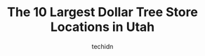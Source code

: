 ---
layout: ampstory
image: https://i0.wp.com/www.depkes.org/wp-content/uploads/2023/06/dollar-tree-0-in-utah-1685968531.jpeg?resize=640,853
author: techidn
featured: false
description: Discover the impressive array of Dollar Tree options in Utah, where you can find 10 of the largest Dollar Tree establishments in the area. From renowned classics to hidden gems, Utah offers 
title: The 10 Largest Dollar Tree Store Locations in Utah
cover:
   title: The 10 Largest Dollar Tree Store Locations in Utah
   subtitle: Rickpate
   background: https://www.depkes.org/wp-content/uploads/2023/06/dollar-tree-0-in-utah-1685968531.jpeg

pages: 
 - layout: thirds
   top: <h1>#1 Dollar Tree</h1>
   bottom: "<p>I was shocked at the amount of product available at this store and how big it was! I have never seen a Dollar Tree like this before and was also impressed with the signag</p>"
   background: https://www.depkes.org/wp-content/uploads/2023/06/dollar-tree-1-in-utah-1685968531.jpeg
   backgroundblur: true
 - layout: thirds
   top: <h1>#2 Dollar Tree</h1>
   bottom: "<p>3505 W 3500 S, West Valley City, UT 84119, United States</p>"
   background: https://www.depkes.org/wp-content/uploads/2023/06/dollar-tree-2-in-utah-1685968532.jpeg
   cta:
      link: https://www.depkes.org/blog/the-10-largest-dollar-tree-store-locations-in-utah/
      text: The 10 Largest Dollar Tree Store Locations in Utah
 - layout: thirds
   top: <h1>#3 Dollar Tree</h1>
   bottom: "<p>389 W 1830 S Ste 600, Salt Lake City, UT 84115, United States</p>"
   background: https://www.depkes.org/wp-content/uploads/2023/06/dollar-tree-3-in-utah-1685968533.jpeg
   cta:
      link: https://www.depkes.org/blog/the-10-largest-dollar-tree-store-locations-in-utah/
      text: The 10 Largest Dollar Tree Store Locations in Utah
 - layout: thirds
   top: <h1>#4 Dollar Tree</h1>
   bottom: "<p>585 N Main St, Logan, UT 84321, United States</p>"
   background: https://images.unsplash.com/photo-1608411404720-c8f0417bcdba?ixlib=rb-4.0.3&ixid=MnwxMjA3fDB8MHxwaG90by1wYWdlfHx8fGVufDB8fHx8&auto=format&fit=crop&w=640&h=853&q=80
   cta:
      link: https://www.depkes.org/blog/the-10-largest-dollar-tree-store-locations-in-utah/
      text: The 10 Largest Dollar Tree Store Locations in Utah
 - layout: thirds
   top: <h1>#5 Dollar Tree</h1>
   bottom: "<p>1360 N State St, Provo, UT 84604, United States</p>"
   background: https://images.unsplash.com/photo-1591393223703-56fe1347ac62?ixlib=rb-4.0.3&ixid=MnwxMjA3fDB8MHxwaG90by1wYWdlfHx8fGVufDB8fHx8&auto=format&fit=crop&w=640&h=853&q=80
   cta:
      link: https://www.depkes.org/blog/the-10-largest-dollar-tree-store-locations-in-utah/
      text: The 10 Largest Dollar Tree Store Locations in Utah
 - layout: thirds
   top: <h1>#6 Dollar Tree</h1>
   bottom: "<p>1033 S University Ave, Provo, UT 84601, United States</p>"
   background: https://images.unsplash.com/photo-1613843873231-1447db182f97?ixlib=rb-4.0.3&ixid=MnwxMjA3fDB8MHxwaG90by1wYWdlfHx8fGVufDB8fHx8&auto=format&fit=crop&w=640&h=853&q=80
   cta:
      link: https://www.depkes.org/blog/the-10-largest-dollar-tree-store-locations-in-utah/
      text: The 10 Largest Dollar Tree Store Locations in Utah
 - layout: thirds
   top: <h1>#7 Dollar Tree</h1>
   bottom: "<p>413 W 1425 N, Layton, UT 84041, United States</p>"
   background: https://images.unsplash.com/photo-1540457036297-448b6b99e91c?ixlib=rb-4.0.3&ixid=MnwxMjA3fDB8MHxwaG90by1wYWdlfHx8fGVufDB8fHx8&auto=format&fit=crop&w=640&h=853&q=80
   cta:
      link: https://www.depkes.org/blog/the-10-largest-dollar-tree-store-locations-in-utah/
      text: The 10 Largest Dollar Tree Store Locations in Utah
 - layout: thirds
   middle: Continue reading...
   background: https://images.unsplash.com/photo-1604871000636-074fa5117945?ixlib=rb-4.0.3&ixid=MnwxMjA3fDB8MHxwaG90by1wYWdlfHx8fGVufDB8fHx8&auto=format&fit=crop&w=640&h=853&q=80
   cta:
      link: https://www.depkes.org/blog/the-10-largest-dollar-tree-store-locations-in-utah/
      text: The 10 Largest Dollar Tree Store Locations in Utah
      
---